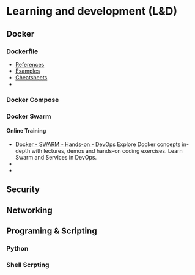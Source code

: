 # Learning and development (L&D)

## Docker 
  
### Dockerfile

 -  [References](https://github.com/hpcmtint/LEARN_DEV/blob/main/DOCKER/README.md)
 -  [Examples](https://github.com/hpcmtint/LEARN_DEV/blob/main/DOCKER/examples.md)
 -  [Cheatsheets](https://quickref.me/docker)
 -  

###  Docker Compose
  
### Docker Swarm

 #### Online Training 
  
  * [Docker - SWARM - Hands-on - DevOps](https://www.udemy.com/course/learn-docker-advanced/) Explore Docker concepts in-depth with lectures, demos and hands-on coding exercises. Learn Swarm and Services in DevOps.
  *   
  *  

##  Security 

## Networking 

## Programing & Scripting 

### Python 

### Shell Scrpting 
